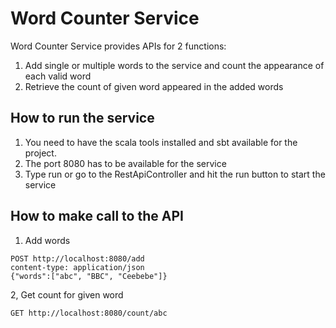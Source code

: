 # Word Counter Service

Word Counter Service provides APIs for 2 functions:
1. Add single or multiple words to the service and count the appearance of each valid word
2. Retrieve the count of given word appeared in the added words

## How to run the service

1. You need to have the scala tools installed and sbt available for the project.
2. The port 8080 has to be available for the service
3. Type run or go to the RestApiController and hit the run button to start the service

## How to make call to the API
1. Add words
```
POST http://localhost:8080/add
content-type: application/json
{"words":["abc", "BBC", "Ceebebe"]}
```

2, Get count for given word
```
GET http://localhost:8080/count/abc
```
